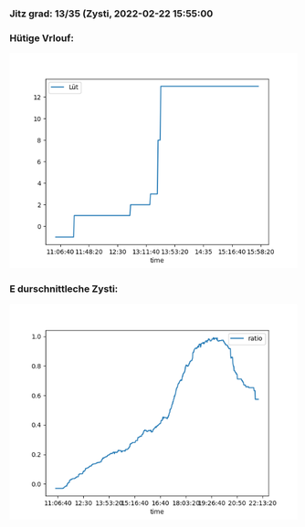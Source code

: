 ### Jitz grad: 13/35 (Zysti, 2022-02-22 15:55:00

### Hütige Vrlouf:
![Graph](Today.png)

### E durschnittleche Zysti:
![Graph](Zysti.png)